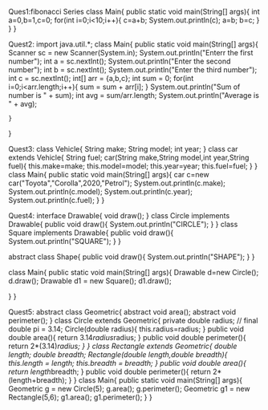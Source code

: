 Ques1:fibonacci Series
class Main{
  public static void main(String[] args){
    int a=0,b=1,c=0;
    for(int i=0;i<10;i++){
      c=a+b;
      System.out.println(c);
      a=b;
      b=c;
    }
  }
}


Quest2:
import java.util.*;
class Main{
  public static void main(String[] args){
    Scanner sc = new Scanner(System.in);
    System.out.println("Enterr the first number");
    int a = sc.nextInt();
    System.out.println("Enter the second number");
    int b = sc.nextInt();
    System.out.println("Enter the third number");
    int c = sc.nextInt();
    int[] arr = {a,b,c};
    int sum = 0;
   for(int i=0;i<arr.length;i++){
     sum = sum + arr[i];
   }
     System.out.println("Sum of number is " + sum);
     int avg = sum/arr.length;
     System.out.println("Average is " + avg);

    }
  }


  Quest3:
class Vehicle{
  String make;
  String model;
  int year;
}
class car extends Vehicle{
  String fuel;
  car(String make,String model,int year,String fuel){
    this.make=make;
    this.model=model;
    this.year=year;
    this.fuel=fuel;
  }
}
class Main{
  public static void main(String[] args){
    car c=new car("Toyota","Corolla",2020,"Petrol");
    System.out.println(c.make);
    System.out.println(c.model);
    System.out.println(c.year);
    System.out.println(c.fuel);
  }
}


Quest4:
interface Drawable{
  void draw();
}
class Circle implements Drawable{
  public void draw(){
    System.out.println("CIRCLE");
  }
}
class Square implements Drawable{
  public void draw(){
    System.out.println("SQUARE");
  }
}

abstract class Shape{
  public void draw(){
    System.out.println("SHAPE");
  }
}

class Main{
  public static void main(String[] args){
    Drawable d=new Circle();
    d.draw();
    Drawable d1 = new Square();
    d1.draw();
  
  }
}


Quest5:
abstract class Geometric{
  abstract void area();
  abstract void perimeter();
}
class Circle extends Geometric{
 private double radius;
  // final double pi = 3.14;
  Circle(double radius){
    this.radius=radius;
  }
  public void double area(){
    return 3.14*radius*radius;
  }
  public void double perimeter(){
    return 2*(3.14)*radius;
  }
}
class Rectangle extends Geometric{
  double length;
  double breadth;
  Rectangle(double length,double breadth){
    this.length = length;
    this.breadth = breadth;
  }
  public void double area(){
    return length*breadth;
  }
 public void double perimeter(){
    return 2*(length+breadth);
  }
}
class Main{
  public static void main(String[] args){
    Geometric g = new Circle(5);
    g.area();
    g.perimeter();
    Geometric g1 = new Rectangle(5,6);
    g1.area();
    g1.perimeter();
  }
}



   
